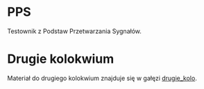 # PPS
Testownik z Podstaw Przetwarzania Sygnałów.

# Drugie kolokwium
Materiał do drugiego kolokwium znajduje się w gałęzi [drugie_kolo](https://github.com/TestownikiPWR/PPS/tree/drugie_kolo).